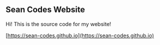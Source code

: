 ## Sean Codes Website
Hi! This is the source code for my website! 

[https://sean-codes.github.io](https://sean-codes.github.io)
